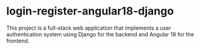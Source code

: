# login-register-angular18-django
This project is a full-stack web application that implements a user authentication system using Django for the backend and Angular 18 for the frontend. 

